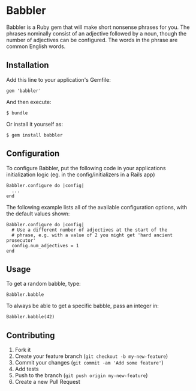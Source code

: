# Babbler

Babbler is a Ruby gem that will make short nonsense phrases for you.  The phrases nominally consist of an adjective followed by a noun, though the number of adjectives can be configured.  The words in the phrase are common English words.  

## Installation

Add this line to your application's Gemfile:

    gem 'babbler'

And then execute:

    $ bundle

Or install it yourself as:

    $ gem install babbler

## Configuration

To configure Babbler, put the following code in your applications 
initialization logic (eg. in the config/initializers in a Rails app)
    
    Babbler.configure do |config|
      ...
    end

The following example lists all of the available configuration options, 
with the default values shown:

    Babbler.configure do |config|
      # Use a different number of adjectives at the start of the
      # phrase, e.g. with a value of 2 you might get 'hard ancient prosecutor'
      config.num_adjectives = 1
    end

## Usage

To get a random babble, type:

    Babbler.babble

To always be able to get a specific babble, pass an integer in:

    Babbler.babble(42)

## Contributing

1. Fork it
2. Create your feature branch (`git checkout -b my-new-feature`)
3. Commit your changes (`git commit -am 'Add some feature'`)
3. Add tests
4. Push to the branch (`git push origin my-new-feature`)
5. Create a new Pull Request
